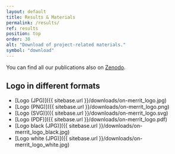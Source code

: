 ```yaml
---
layout: default
title: Results & Materials
permalink: /results/
ref: results
position: top
order: 30
alt: "Download of project-related materials."
symbol: "download"
---
```

<!-- Start editing content here -->

You can find all our publications also on [Zenodo](https://zenodo.org/communities/onmerrit/).

## Logo in different formats

* [Logo (JPG)]({{ sitebase.url }}/downloads/on-merrit_logo.jpg)  
* [Logo (PNG)]({{ sitebase.url }}/downloads/on-merrit_logo.png)
* [Logo (SVG)]({{ sitebase.url }}/downloads/on-merrit_logo.svg)  
* [Logo (PDF)]({{ sitebase.url }}/downloads/on-merrit_logo.pdf) 
* [Logo black (JPG)]({{ sitebase.url }}/downloads/on-merrit_logo_black.jpg)  
* [Logo white (JPG)]({{ sitebase.url }}/downloads/on-merrit_logo_white.jpg)  
